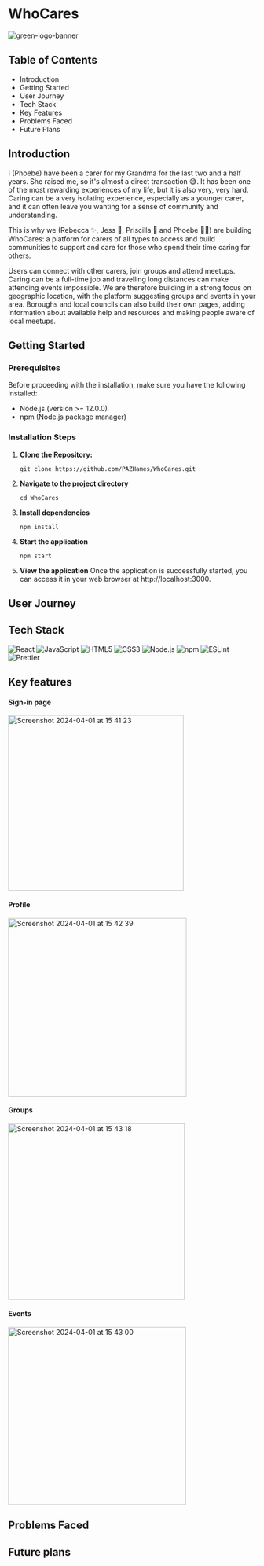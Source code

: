 # WhoCares

![green-logo-banner](https://github.com/PAZHames/WhoCares/assets/77605055/eb51be6c-2faa-446d-8443-c797e533f528)

## Table of Contents

- Introduction
- Getting Started
- User Journey
- Tech Stack
- Key Features
- Problems Faced
- Future Plans

## Introduction

I (Phoebe) have been a carer for my Grandma for the last two and a half years. She raised me, so it's almost a direct transaction 😅. It has been one of the most rewarding experiences of my life, but it is also very, very hard. Caring can be a very isolating experience, especially as a younger carer, and it can often leave you wanting for a sense of community and understanding. 

This is why we (Rebecca ✨, Jess 💫, Priscilla 🌟 and Phoebe 🙋‍♀️) are building WhoCares: a platform for carers of all types to access and build communities to support and care for those who spend their time caring for others. 

Users can connect with other carers, join groups and attend meetups. Caring can be a full-time job and travelling long distances can make attending events impossible. We are therefore building in a strong focus on geographic location, with the platform suggesting groups and events in your area. Boroughs and local councils can also build their own pages, adding information about available help and resources and making people aware of local meetups. 

## Getting Started 

### Prerequisites

Before proceeding with the installation, make sure you have the following installed:

- Node.js (version >= 12.0.0)
- npm (Node.js package manager)

### Installation Steps

1. **Clone the Repository:**

   ```
   git clone https://github.com/PAZHames/WhoCares.git
   ```

2. **Navigate to the project directory**

   ```
   cd WhoCares
   ```

3. **Install dependencies**

   ```
   npm install
   ```

4. **Start the application**

   ```
   npm start
   ```

5. **View the application**
   Once the application is successfully started, you can access it in your web browser at http://localhost:3000.

## User Journey

## Tech Stack

![React](https://img.shields.io/badge/react-%2361DAFB.svg?style=for-the-badge&logo=react&logoColor=white)
![JavaScript](https://img.shields.io/badge/javascript-%23323330.svg?style=for-the-badge&logo=javascript&logoColor=%23F7DF1E)
![HTML5](https://img.shields.io/badge/html5-%23E34F26.svg?style=for-the-badge&logo=html5&logoColor=white)
![CSS3](https://img.shields.io/badge/css3-%231572B6.svg?style=for-the-badge&logo=css3&logoColor=white)
![Node.js](https://img.shields.io/badge/node.js-%2343853D.svg?style=for-the-badge&logo=node.js&logoColor=white)
![npm](https://img.shields.io/badge/npm-%23000000.svg?style=for-the-badge&logo=npm&logoColor=white)
![ESLint](https://img.shields.io/badge/eslint-%234B32C3.svg?style=for-the-badge&logo=eslint&logoColor=white)
![Prettier](https://img.shields.io/badge/prettier-%234B32C3.svg?style=for-the-badge&logo=prettier&logoColor=white)

## Key features

#### Sign-in page
<img width="357" alt="Screenshot 2024-04-01 at 15 41 23" src="https://github.com/PAZHames/WhoCares/assets/77605055/ff7d3ef9-85d9-4425-be8d-ec9da0df387f">

#### Profile
<img width="363" alt="Screenshot 2024-04-01 at 15 42 39" src="https://github.com/PAZHames/WhoCares/assets/77605055/7f046369-d3e9-4d5b-891f-a5a420e78933">

#### Groups
<img width="359" alt="Screenshot 2024-04-01 at 15 43 18" src="https://github.com/PAZHames/WhoCares/assets/77605055/8e97f7b2-d120-4026-a741-9f0963a22954">

#### Events
<img width="362" alt="Screenshot 2024-04-01 at 15 43 00" src="https://github.com/PAZHames/WhoCares/assets/77605055/afdb98d8-7217-4e3a-a29e-73e170d4e963">


## Problems Faced

## Future plans

